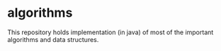 # algorithms
This repository holds implementation (in java) of most of the important algorithms and data structures.

